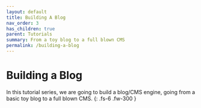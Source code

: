 ```yaml
---
layout: default
title: Building A Blog
nav_order: 3
has_children: true
parent: Tutorials
summary: From a toy blog to a full blown CMS
permalink: /building-a-blog
---
```


# Building a Blog

In this tutorial series, we are going to build a blog/CMS engine, going from a basic toy blog to a full blown CMS.
{: .fs-6 .fw-300 }
